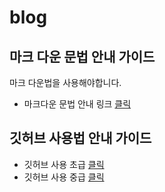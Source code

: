# blog


## 마크 다운 문법 안내 가이드
마크 다운법을 사용해야합니다.
- 마크다운 문법 안내 링크 [클릭](https://gist.github.com/ihoneymon/652be052a0727ad59601)


## 깃허브 사용법 안내 가이드
- 깃허브 사용 초급 [클릭](https://tagilog.tistory.com/377)
- 깃허브 사용 중급 [클릭](https://m.blog.naver.com/PostView.naver?isHttpsRedirect=true&blogId=donghyunele&logNo=221148113692)
